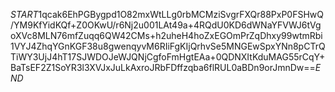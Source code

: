 $START$1qcak6EhPGBygpd1O82mxWtLLg0rbMCMziSvgrFXQr88PxP0FSHwQ/YM9KfYidKQf+Z0OKwU/r6Nj2u001LAt49a+4RQdU0KD6dWNaYFVWJ6tVgoXVc8MLN76mfZuqq6QW42CMs+h2uheH4hoZxEGOmPrZqDhxy99wtmRbi1VYJ4ZhqYGnKGF38u8gwenqyvM6RIiFgKIjQrhvSe5MNGEwSpxYNn8pCTrQTiWY3UjJ4hT17SJWDOJeWJQNjCgfoFmHgtEAa+0QDNXItKduMAG55rCqY+BaTsEF2Z1SoYR3l3XVJxJuLkAxroJRbFDffzqba6flRUL0aBDn9orJmnDw==$END$